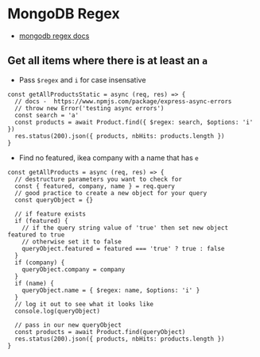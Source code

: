 # MongoDB Regex
* [mongodb regex docs](https://docs.mongodb.com/manual/reference/operator/query/regex/)
## Get all items where there is at least an `a`
* Pass `$regex` and `i` for case insensative 

```
const getAllProductsStatic = async (req, res) => {
  // docs -  https://www.npmjs.com/package/express-async-errors
  // throw new Error('testing async errors')
  const search = 'a'
  const products = await Product.find({ $regex: search, $options: 'i' })
  res.status(200).json({ products, nbHits: products.length })
}
```

* Find no featured, ikea company with a name that has `e`

```
const getAllProducts = async (req, res) => {
  // destructure parameters you want to check for
  const { featured, company, name } = req.query
  // good practice to create a new object for your query
  const queryObject = {}

  // if feature exists
  if (featured) {
    // if the query string value of 'true' then set new object featured to true
    // otherwise set it to false
    queryObject.featured = featured === 'true' ? true : false
  }
  if (company) {
    queryObject.company = company
  }
  if (name) {
    queryObject.name = { $regex: name, $options: 'i' }
  }
  // log it out to see what it looks like
  console.log(queryObject)

  // pass in our new queryObject
  const products = await Product.find(queryObject)
  res.status(200).json({ products, nbHits: products.length })
}
```


